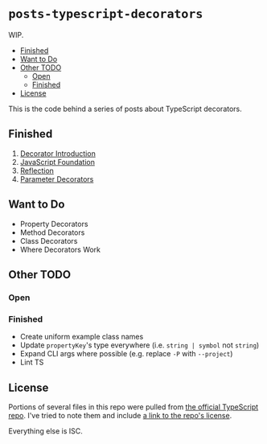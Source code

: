 # `posts-typescript-decorators`

WIP.

<!-- MarkdownTOC -->

- [Finished](#finished)
- [Want to Do](#wanttodo)
- [Other TODO](#othertodo)
    - [Open](#open)
    - [Finished](#finished-1)
- [License](#license)

<!-- /MarkdownTOC -->
This is the code behind a series of posts about TypeScript decorators.

## Finished

1. [Decorator Introduction](https://blog.wizardsoftheweb.pro/typescript-decorators-introduction)
2. [JavaScript Foundation](https://blog.wizardsoftheweb.pro/typescript-decorators-javascript-foundation)
3. [Reflection](https://blog.wizardsoftheweb.pro/typescript-decorators-reflection)
4. [Parameter Decorators](https://blog.wizardsoftheweb.pro/typescript-decorators-parameter-decorators)

## Want to Do

* Property Decorators
* Method Decorators
* Class Decorators
* Where Decorators Work

## Other TODO

### Open

### Finished

* Create uniform example class names
* Update `propertyKey`'s type everywhere (i.e. `string | symbol` not `string`)
* Expand CLI args where possible (e.g. replace `-P` with `--project`)
* Lint TS

## License

Portions of several files in this repo were pulled from [the official TypeScript repo](https://github.com/Microsoft/TypeScript). I've tried to note them and include [a link to the repo's license](https://github.com/Microsoft/TypeScript/blob/master/LICENSE.txt).

Everything else is ISC.

